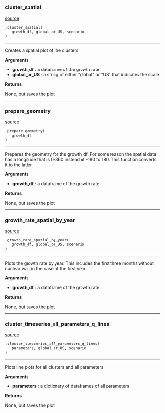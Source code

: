 #


### cluster_spatial
[source](https://github.com/allfed/Seaweed-Growth-Model/blob/master/src/plotting/plotter_grid.py/#L19)
```python
.cluster_spatial(
   growth_df, global_or_US, scenario
)
```

---
Creates a spatial plot of the clusters

**Arguments**

* **growth_df**  : a dataframe of the growth rate
* **global_or_US**  : a string of either "global" or "US" that indicates the scale


**Returns**

None, but saves the plot

----


### prepare_geometry
[source](https://github.com/allfed/Seaweed-Growth-Model/blob/master/src/plotting/plotter_grid.py/#L63)
```python
.prepare_geometry(
   growth_df
)
```

---
Prepares the geometry for the growth_df. For some reason the spatial data has
a longitude that is 0-360 instead of -180 to 180. This function converts it to
the latter

**Arguments**

* **growth_df**  : a dataframe of the growth rate


**Returns**

None, but saves the plot

----


### growth_rate_spatial_by_year
[source](https://github.com/allfed/Seaweed-Growth-Model/blob/master/src/plotting/plotter_grid.py/#L86)
```python
.growth_rate_spatial_by_year(
   growth_df, global_or_US, scenario
)
```

---
Plots the growth rate by year. This includes the first
three months without nuclear war, in the case of the first year

**Arguments**

* **growth_df**  : a dataframe of the growth rate


**Returns**

None, but saves the plot

----


### cluster_timeseries_all_parameters_q_lines
[source](https://github.com/allfed/Seaweed-Growth-Model/blob/master/src/plotting/plotter_grid.py/#L151)
```python
.cluster_timeseries_all_parameters_q_lines(
   parameters, global_or_US, scenario
)
```

---
Plots line plots for all clusters and all parameters

**Arguments**

* **parameters**  : a dictionary of dataframes of all parameters


**Returns**

None, but saves the plot

